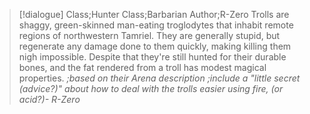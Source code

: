 >[!dialogue] Class;Hunter Class;Barbarian Author;R-Zero
Trolls are shaggy, green-skinned man-eating troglodytes that inhabit remote regions of northwestern Tamriel. They are generally stupid, but regenerate any damage done to them quickly, making killing them nigh impossible. Despite that they're still hunted for their durable bones, and the fat rendered from a troll has modest magical properties.
*;based on their Arena description*
*;include a "little secret (advice?)" about how to deal with the trolls easier using fire, (or acid?)- R-Zero*